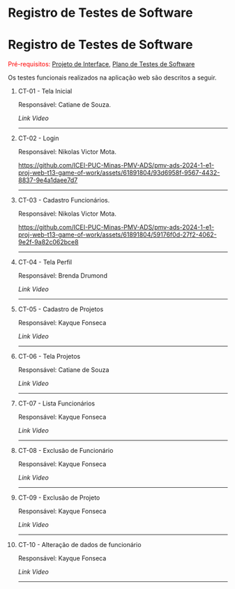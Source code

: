 # Registro de Testes de Software

# Registro de Testes de Software

<span style="color:red">Pré-requisitos: <a href="../documentos/04-Projeto de Interface.md"> Projeto de Interface</a></span>, <a href="../documentos/08-Plano de Testes de Software.md"> Plano de Testes de Software</a>

Os testes funcionais realizados na aplicação web são descritos a seguir.





<ol>
    <li> CT-01 - Tela Inicial
        
  Responsável: Catiane de Souza.

_Link Video_

  </li>
  <hr>
  
  <li> CT-02 - Login

  Responsável: Nikolas Victor Mota.

https://github.com/ICEI-PUC-Minas-PMV-ADS/pmv-ads-2024-1-e1-proj-web-t13-game-of-work/assets/61891804/93d6958f-9567-4432-8837-9e4a1daee7d7

  </li>
  <hr>

  <li> CT-03 - Cadastro Funcionários.

  Responsável: Nikolas Victor Mota.

https://github.com/ICEI-PUC-Minas-PMV-ADS/pmv-ads-2024-1-e1-proj-web-t13-game-of-work/assets/61891804/59176f0d-27f2-4062-9e2f-9a82c062bce8

  </li>
  <hr>
  
  <li> CT-04 - Tela Perfil

  Responsável: Brenda Drumond
  
_Link Video_

  </li>
  <hr>
  
  <li> CT-05 - Cadastro de Projetos

  Responsável: Kayque Fonseca

_Link Video_

  </li>
  <hr>
  
  <li> CT-06 - Tela Projetos

  Responsável: Catiane de Souza

_Link Video_

  </li>
  <hr>
  
  <li> CT-07 - Lista Funcionários

  Responsável: Kayque Fonseca

_Link Video_

  </li>
  <hr>
  
  <li> CT-08 - Exclusão de Funcionário

  Responsável: Kayque Fonseca

_Link Video_

  </li>
  <hr>
  
  <li> CT-09 - Exclusão de Projeto

  Responsável: Kayque Fonseca

_Link Video_

  </li>
  <hr>
  
  <li> CT-10 - Alteração de dados de funcionário

  Responsável: Kayque Fonseca

_Link Video_

  </li>
  <hr>
  
</ol>

